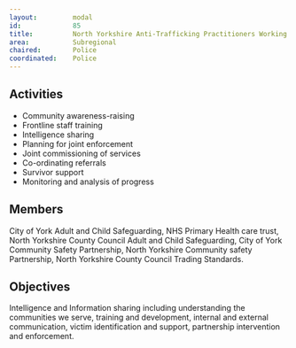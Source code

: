 ```yaml
---
layout: 		modal
id: 			85
title: 			North Yorkshire Anti-Trafficking Practitioners Working Group
area: 			Subregional
chaired: 		Police
coordinated:	Police
---
```


Activities
----------

* Community awareness-raising
* Frontline staff training
* Intelligence sharing
* Planning for joint enforcement
* Joint commissioning of services
* Co-ordinating referrals
* Survivor support
* Monitoring and analysis of progress

Members
-------

City of York Adult and Child Safeguarding, NHS Primary Health care trust, North Yorkshire County Council Adult and Child Safeguarding, City of York Community Safety Partnership, North Yorkshire Community safety Partnership, North Yorkshire County Council Trading Standards. 

Objectives
----------

Intelligence and Information sharing including understanding the communities we serve, training and development, internal and external communication, victim identification and support, partnership intervention and enforcement.
